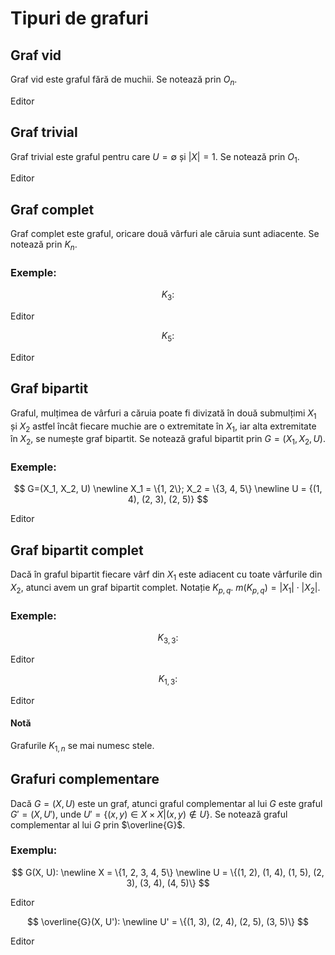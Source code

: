 <script setup lang="ts">
import GraphVisualization from './components/GraphVisualization.vue'
import { GraphType } from './components/types'

const grafVid = {
  type: GraphType.Simple,
  nodes: [
    { id: '1', label: '1' },
    { id: '2', label: '2' },
    { id: '3', label: '3' },
    { id: '4', label: '4' },
    { id: '5', label: '5' },
    { id: '6', label: '6' },
  ],
  edges: [],
}

const grafTrivial = {
  type: GraphType.Simple,
  nodes: [
    { id: '1', label: '1' },
  ],
  edges: [],
}

const grafComplet3 = {
  type: GraphType.Simple,
  nodes: [
    { id: '1', label: '1' },
    { id: '2', label: '2' },
    { id: '3', label: '3' },
  ],
  edges: [
    { source: '1', target: '2' },
    { source: '1', target: '3' },
    { source: '2', target: '3' },
  ],
}

const grafComplet5 = {
  type: GraphType.Simple,
  nodes: [
    { id: '1', label: '1' },
    { id: '2', label: '2' },
    { id: '3', label: '3' },
    { id: '4', label: '4' },
    { id: '5', label: '5' },
  ],
  edges: [
    { source: '1', target: '2' },
    { source: '1', target: '3' },
    { source: '1', target: '4' },
    { source: '1', target: '5' },
    { source: '2', target: '3' },
    { source: '2', target: '4' },
    { source: '2', target: '5' },
    { source: '3', target: '4' },
    { source: '3', target: '5' },
    { source: '4', target: '5' },
  ],
}

const grafBipartit = {
  type: GraphType.Simple,
  nodes: [
    { id: '1', label: '1' },
    { id: '2', label: '2' },
    { id: '3', label: '3' },
    { id: '4', label: '4' },
    { id: '5', label: '5' },
  ],
  edges: [
    { source: '1', target: '4' },
    { source: '2', target: '3' },
    { source: '2', target: '5' },
  ],
}

const grafBipartit3_3 = {
  type: GraphType.Simple,
  nodes: [
    { id: '1', label: '1' },
    { id: '2', label: '2' },
    { id: '3', label: '3' },
    { id: '4', label: '4' },
    { id: '5', label: '5' },
    { id: '6', label: '6' },
  ],
  edges: [
    { source: '1', target: '4' },
    { source: '1', target: '5' },
    { source: '1', target: '6' },
    { source: '2', target: '4' },
    { source: '2', target: '5' },
    { source: '2', target: '6' },
    { source: '3', target: '4' },
    { source: '3', target: '5' },
    { source: '3', target: '6' },
  ],
}

const grafBipartit1_3 = {
  type: GraphType.Simple,
  nodes: [
    { id: '1', label: '1' },
    { id: '2', label: '2' },
    { id: '3', label: '3' },
    { id: '4', label: '4' },
  ],
  edges: [
    { source: '1', target: '2' },
    { source: '1', target: '3' },
    { source: '1', target: '4' },
  ],
}

const grafCompl1 = {
  type: GraphType.Simple,
  nodes: [
    { id: '1', label: '1' },
    { id: '2', label: '2' },
    { id: '3', label: '3' },
    { id: '4', label: '4' },
    { id: '5', label: '5' },
  ],
  edges: [
    { source: '1', target: '2' },
    { source: '1', target: '4' },
    { source: '1', target: '5' },
    { source: '2', target: '3' },
    { source: '3', target: '4' },
    { source: '4', target: '5' },
  ],
}

const grafCompl2 = {
  type: GraphType.Simple,
  nodes: [
    { id: '1', label: '1' },
    { id: '2', label: '2' },
    { id: '3', label: '3' },
    { id: '4', label: '4' },
    { id: '5', label: '5' },
  ],
  edges: [
    { source: '1', target: '3' },
    { source: '1', target: '5' },
    { source: '2', target: '3' },
    { source: '2', target: '4' },
    { source: '3', target: '5' },
    { source: '4', target: '5' },
  ],
}
</script>

# Tipuri de grafuri

## Graf vid

Graf vid este graful fără de muchii. Se notează prin $O_n$.

<div class="h-[200px]">
  <GraphVisualization :graph="grafVid" />
</div>

<p><a :href="`./editor.html?graph=${encodeURIComponent(JSON.stringify(grafVid))}`">Editor</a></p>

## Graf trivial

Graf trivial este graful pentru care $U = \emptyset$ și $|X| = 1$. Se notează prin $O_1$.

<div class="h-[200px]">
  <GraphVisualization :graph="grafTrivial" />
</div>

<p><a :href="`./editor.html?graph=${encodeURIComponent(JSON.stringify(grafTrivial))}`">Editor</a></p>

## Graf complet

Graf complet este graful, oricare două vârfuri ale căruia sunt adiacente. Se notează prin $K_n$.

### Exemple:

$$
K_3:
$$

<div class="h-[200px]">
  <GraphVisualization :graph="grafComplet3" />
</div>

<p><a :href="`./editor.html?graph=${encodeURIComponent(JSON.stringify(grafComplet3))}`">Editor</a></p>

$$
K_5:
$$

<div class="h-[200px]">
  <GraphVisualization :graph="grafComplet5" />
</div>

<p><a :href="`./editor.html?graph=${encodeURIComponent(JSON.stringify(grafComplet5))}`">Editor</a></p>

## Graf bipartit

Graful, mulțimea de vârfuri a căruia poate fi divizată în două submulțimi $X_1$ și $X_2$ astfel încât fiecare muchie are o extremitate în $X_1$, iar alta extremitate în $X_2$, se numește graf bipartit. Se notează graful bipartit prin $G=(X_1, X_2, U)$.

### Exemple:

$$
G=(X_1, X_2, U)
\newline
X_1 = \{1, 2\}; X_2 = \{3, 4, 5\}
\newline
U = {(1, 4), (2, 3), (2, 5)}
$$

<div class="h-[200px]">
  <GraphVisualization :graph="grafBipartit" />
</div>

<p><a :href="`./editor.html?graph=${encodeURIComponent(JSON.stringify(grafBipartit))}`">Editor</a></p>

## Graf bipartit complet

Dacă în graful bipartit fiecare vârf din $X_1$ este adiacent cu toate vârfurile din $X_2$, atunci avem un graf bipartit complet. Notație $K_{p,q}$. $m(K_{p,q})=|X_1| \cdot |X_2|$.

### Exemple:

$$
K_{3,3}:
$$

<div class="h-[200px]">
  <GraphVisualization :graph="grafBipartit3_3" />
</div>

<p><a :href="`./editor.html?graph=${encodeURIComponent(JSON.stringify(grafBipartit3_3))}`">Editor</a></p>

$$
K_{1,3}:
$$

<div class="h-[200px]">
  <GraphVisualization :graph="grafBipartit1_3" />
</div>

<p><a :href="`./editor.html?graph=${encodeURIComponent(JSON.stringify(grafBipartit1_3))}`">Editor</a></p>

#### Notă

Grafurile $K_{1,n}$ se mai numesc stele.

<!-- Graf complementar al grafului G este graful, cu aceeaşi mulţime de
vârfui X, în care două vârfuri sunt adiacente dacă şi numai dacă ele nu
sunt adiacente în G. Se notează graful complementar prin . -->

## Grafuri complementare

Dacă $G=(X, U)$ este un graf, atunci graful complementar al lui $G$ este graful $G'=(X, U')$, unde $U' = \{(x, y) \in X \times X | (x, y) \notin U\}$. Se notează graful complementar al lui $G$ prin $\overline{G}$.

### Exemplu:

$$
G(X, U):
\newline
X = \{1, 2, 3, 4, 5\}
\newline
U = \{(1, 2), (1, 4), (1, 5), (2, 3), (3, 4), (4, 5)\}
$$

<div class="h-[200px]">
  <GraphVisualization :graph="grafCompl1" />
</div>

<p><a :href="`./editor.html?graph=${encodeURIComponent(JSON.stringify(grafCompl1))}`">Editor</a></p>

$$
\overline{G}(X, U'):
\newline
U' = \{(1, 3), (2, 4), (2, 5), (3, 5)\}
$$

<div class="h-[200px]">
  <GraphVisualization :graph="grafCompl2" />
</div>

<p><a :href="`./editor.html?graph=${encodeURIComponent(JSON.stringify(grafCompl2))}`">Editor</a></p>
